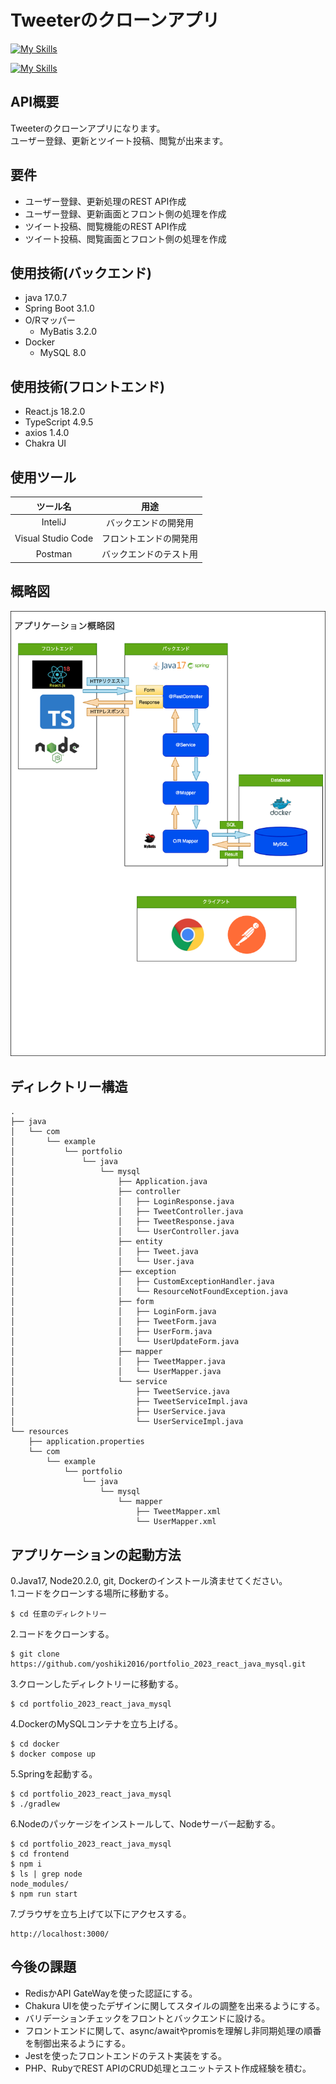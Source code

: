 # Tweeterのクローンアプリ
[![My Skills](https://skillicons.dev/icons?i=react,ts,java,spring&theme=light)](https://skillicons.dev)

[![My Skills](https://skillicons.dev/icons?i=mysql,docker,aws,idea,visualstudio)](https://skillicons.dev)  

## API概要
Tweeterのクローンアプリになります。<br />
ユーザー登録、更新とツイート投稿、閲覧が出来ます。

## 要件
- ユーザー登録、更新処理のREST API作成
- ユーザー登録、更新画面とフロント側の処理を作成
- ツイート投稿、閲覧機能のREST API作成
- ツイート投稿、閲覧画面とフロント側の処理を作成

## 使用技術(バックエンド)
- java 17.0.7
- Spring Boot 3.1.0
- O/Rマッパー
  - MyBatis 3.2.0
- Docker
  - MySQL 8.0

## 使用技術(フロントエンド)
- React.js 18.2.0
- TypeScript 4.9.5
- axios 1.4.0
- Chakra UI 

## 使用ツール
|        ツール名        |     用途      |
|:------------------:|:-----------:|
|      InteliJ       | バックエンドの開発用  |
| Visual Studio Code | フロントエンドの開発用 |
|      Postman       | バックエンドのテスト用 |

## 概略図
![Application diagram](images/app-diagram.png)

## ディレクトリー構造
```
.
├── java
│   └── com
│       └── example
│           └── portfolio
│               └── java
│                   └── mysql
│                       ├── Application.java
│                       ├── controller
│                       │   ├── LoginResponse.java
│                       │   ├── TweetController.java
│                       │   ├── TweetResponse.java
│                       │   └── UserController.java
│                       ├── entity
│                       │   ├── Tweet.java
│                       │   └── User.java
│                       ├── exception
│                       │   ├── CustomExceptionHandler.java
│                       │   └── ResourceNotFoundException.java
│                       ├── form
│                       │   ├── LoginForm.java
│                       │   ├── TweetForm.java
│                       │   ├── UserForm.java
│                       │   └── UserUpdateForm.java
│                       ├── mapper
│                       │   ├── TweetMapper.java
│                       │   └── UserMapper.java
│                       └── service
│                           ├── TweetService.java
│                           ├── TweetServiceImpl.java
│                           ├── UserService.java
│                           └── UserServiceImpl.java
└── resources
    ├── application.properties
    └── com
        └── example
            └── portfolio
                └── java
                    └── mysql
                        └── mapper
                            ├── TweetMapper.xml
                            └── UserMapper.xml
```

## アプリケーションの起動方法
0.Java17, Node20.2.0, git, Dockerのインストール済ませてください。<br />
1.コードをクローンする場所に移動する。
```
$ cd 任意のディレクトリー
```
2.コードをクローンする。
```
$ git clone https://github.com/yoshiki2016/portfolio_2023_react_java_mysql.git
```
3.クローンしたディレクトリーに移動する。
```
$ cd portfolio_2023_react_java_mysql
```
4.DockerのMySQLコンテナを立ち上げる。
```
$ cd docker
$ docker compose up
```
5.Springを起動する。
```
$ cd portfolio_2023_react_java_mysql
$ ./gradlew
```
6.Nodeのパッケージをインストールして、Nodeサーバー起動する。
```
$ cd portfolio_2023_react_java_mysql
$ cd frontend
$ npm i
$ ls | grep node
node_modules/
$ npm run start
```
7.ブラウザを立ち上げて以下にアクセスする。
```
http://localhost:3000/
```

## 今後の課題
- RedisかAPI GateWayを使った認証にする。
- Chakura UIを使ったデザインに関してスタイルの調整を出来るようにする。
- バリデーションチェックをフロントとバックエンドに設ける。
- フロントエンドに関して、async/awaitやpromisを理解し非同期処理の順番を制御出来るようにする。
- Jestを使ったフロントエンドのテスト実装をする。
- PHP、RubyでREST APIのCRUD処理とユニットテスト作成経験を積む。
